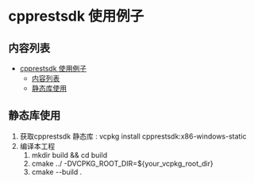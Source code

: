 # cpprestsdk 使用例子

## 内容列表
- [cpprestsdk 使用例子](#cpprestsdk-使用例子)
  - [内容列表](#内容列表)
  - [静态库使用](#静态库使用)

## 静态库使用
1. 获取cpprestsdk 静态库 :  vcpkg install cpprestsdk:x86-windows-static
2. 编译本工程
   1. mkdir build && cd build
   2. cmake ../ -DVCPKG_ROOT_DIR=${your_vcpkg_root_dir}
   3. cmake --build .